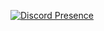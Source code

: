 [![Discord Presence](https://lanyard.cnrad.dev/api/1175638547496177735)](https://discord.com/users/1175638547496177735)
